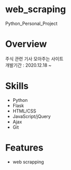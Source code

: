 # web_scraping
Python_Personal_Project

# Overview
주식 관련 기사 모아주는 사이트<br/>
개발기간 : 2020.12.18 ~ 

# Skills
* Python
* Flask
* HTML/CSS
* JavaScript/jQuery
* Ajax
* Git


# Features
* web scrapping

